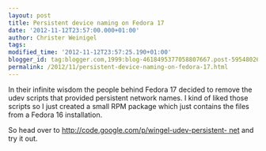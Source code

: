 ```yaml
---
layout: post
title: Persistent device naming on Fedora 17
date: '2012-11-12T23:57:00.000+01:00'
author: Christer Weinigel
tags: 
modified_time: '2012-11-12T23:57:25.190+01:00'
blogger_id: tag:blogger.com,1999:blog-4618495377058807667.post-5954802645584172628
permalink: /2012/11/persistent-device-naming-on-fedora-17.html
---
```

In their infinite wisdom the people behind Fedora 17 decided to remove the
udev scripts that provided persistent network names.  I kind
of liked those scripts so I just created a small RPM package which just
contains the files from a Fedora 16 installation.

  
So head over to [http://code.google.com/p/wingel-udev-persistent-
net](http://code.google.com/p/wingel-udev-persistent-net/) and try it out.

